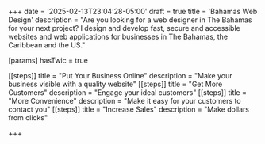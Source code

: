 +++
date = '2025-02-13T23:04:28-05:00'
draft = true
title = 'Bahamas Web Design'
description = "Are you looking for a web designer in The Bahamas for your next project? I design and develop fast, secure and accessible websites and web applications for businesses in The Bahamas, the Caribbean and the US."

[params]
  hasTwic = true

[[steps]]
  title = "Put Your Business Online"
  description = "Make your business visible with a quality website"
[[steps]]
  title = "Get More Customers"
  description = "Engage your ideal customers"
[[steps]]
  title = "More Convenience"
  description = "Make it easy for your customers to contact you"
[[steps]]
  title = "Increase Sales"
  description = "Make dollars from clicks"

+++